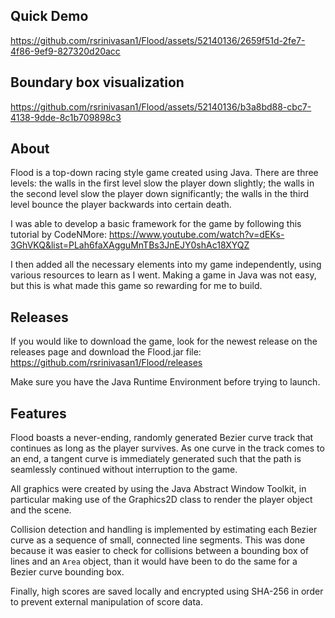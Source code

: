 Quick Demo
----------

https://github.com/rsrinivasan1/Flood/assets/52140136/2659f51d-2fe7-4f86-9ef9-827320d20acc

Boundary box visualization
--------------------------------------

https://github.com/rsrinivasan1/Flood/assets/52140136/b3a8bd88-cbc7-4138-9dde-8c1b709898c3

About
-----
Flood is a top-down racing style game created using Java. There are three levels: the walls in the first level slow the player down slightly; the walls in the second level slow the player down significantly; the walls in the third level bounce the player backwards into certain death.

I was able to develop a basic framework for the game by following this tutorial by CodeNMore: https://www.youtube.com/watch?v=dEKs-3GhVKQ&list=PLah6faXAgguMnTBs3JnEJY0shAc18XYQZ

I then added all the necessary elements into my game independently, using various resources to learn as I went. Making a game in Java was not easy, but this is what made this game so rewarding for me to build.

Releases
--------
If you would like to download the game, look for the newest release on the releases page and download the Flood.jar file: https://github.com/rsrinivasan1/Flood/releases  

Make sure you have the Java Runtime Environment before trying to launch.

Features
--------

Flood boasts a never-ending, randomly generated Bezier curve track that continues as long as the player survives. As one curve in the track comes to an end, a tangent curve is immediately generated such that the path is seamlessly continued without interruption to the game.

All graphics were created by using the Java Abstract Window Toolkit, in particular making use of the Graphics2D class to render the player object and the scene.

Collision detection and handling is implemented by estimating each Bezier curve as a sequence of small, connected line segments. This was done because it was easier to check for collisions between a bounding box of lines and an ```Area``` object, than it would have been to do the same for a Bezier curve bounding box.

Finally, high scores are saved locally and encrypted using SHA-256 in order to prevent external manipulation of score data.
